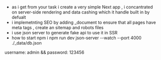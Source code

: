* as i get from your task i create a very simple Next app , i concantrated on server-side rendering and data cashing which it handle built in by defualt
* i implemetnting SEO by adding _document to ensure that all pages have meta tags , create an sitemap and robots files
* i use json server to generate fake api to use it in SSR
* how to start
npm i
npm run dev
json-server --watch --port 4000 ./_data/db.json

username: admin &&
password: 123456
